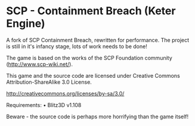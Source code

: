 # SCP - Containment Breach (Keter Engine)
A fork of SCP Containment Breach, rewritten for performance. The project is still in it's infancy stage, lots of work needs to be done!

The game is based on the works of the SCP Foundation community (http://www.scp-wiki.net/).

This game and the source code are licensed under Creative Commons Attribution-ShareAlike 3.0 License.

http://creativecommons.org/licenses/by-sa/3.0/

Requirements:
•	Blitz3D v1.108

Beware - the source code is perhaps more horrifying than the game itself!
